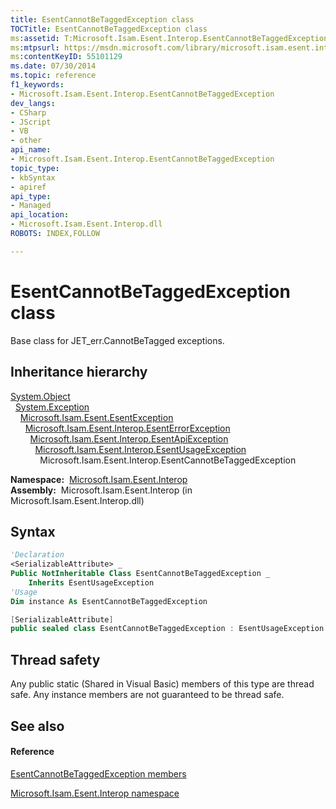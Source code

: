 ```yaml
---
title: EsentCannotBeTaggedException class
TOCTitle: EsentCannotBeTaggedException class
ms:assetid: T:Microsoft.Isam.Esent.Interop.EsentCannotBeTaggedException
ms:mtpsurl: https://msdn.microsoft.com/library/microsoft.isam.esent.interop.esentcannotbetaggedexception(v=EXCHG.10)
ms:contentKeyID: 55101129
ms.date: 07/30/2014
ms.topic: reference
f1_keywords:
- Microsoft.Isam.Esent.Interop.EsentCannotBeTaggedException
dev_langs:
- CSharp
- JScript
- VB
- other
api_name: 
- Microsoft.Isam.Esent.Interop.EsentCannotBeTaggedException
topic_type: 
- kbSyntax
- apiref
api_type: 
- Managed
api_location: 
- Microsoft.Isam.Esent.Interop.dll
ROBOTS: INDEX,FOLLOW

---
```


# EsentCannotBeTaggedException class

Base class for JET_err.CannotBeTagged exceptions.

## Inheritance hierarchy

[System.Object](/dotnet/api/system.object)  
  [System.Exception](/dotnet/api/system.exception)  
    [Microsoft.Isam.Esent.EsentException](dn292088\(v=exchg.10\).md)  
      [Microsoft.Isam.Esent.Interop.EsentErrorException](dn274314\(v=exchg.10\).md)  
        [Microsoft.Isam.Esent.Interop.EsentApiException](dn334231\(v=exchg.10\).md)  
          [Microsoft.Isam.Esent.Interop.EsentUsageException](dn350849\(v=exchg.10\).md)  
            Microsoft.Isam.Esent.Interop.EsentCannotBeTaggedException  

**Namespace:**  [Microsoft.Isam.Esent.Interop](hh596136\(v=exchg.10\).md)  
**Assembly:**  Microsoft.Isam.Esent.Interop (in Microsoft.Isam.Esent.Interop.dll)

## Syntax

``` vb
'Declaration
<SerializableAttribute> _
Public NotInheritable Class EsentCannotBeTaggedException _
    Inherits EsentUsageException
'Usage
Dim instance As EsentCannotBeTaggedException
```

``` csharp
[SerializableAttribute]
public sealed class EsentCannotBeTaggedException : EsentUsageException
```

## Thread safety

Any public static (Shared in Visual Basic) members of this type are thread safe. Any instance members are not guaranteed to be thread safe.

## See also

#### Reference

[EsentCannotBeTaggedException members](dn274131\(v=exchg.10\).md)

[Microsoft.Isam.Esent.Interop namespace](hh596136\(v=exchg.10\).md)